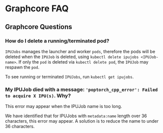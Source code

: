 # Graphcore FAQ

## Graphcore Questions

### How do I delete a running/terminated pod?

`IPUJobs` manages the launcher and worker `pods`, therefore the pods will be deleted when the `IPUJob` is deleted, using `kubectl delete ipujobs <IPUJob-name>`. If only the `pod` is deleted via `kubectl delete pod`, the `IPUJob` may respawn the `pod`.

To see running or terminated `IPUJobs`, run `kubectl get ipujobs`.

### My IPUJob died with a message: `'poptorch_cpp_error': Failed to acquire X IPU(s)`. Why?

This error may appear when the IPUJob name is too long.

We have identified that for IPUJobs with `metadata:name` length over 36 characters, this error may appear. A solution is to reduce the name to under 36 characters.
